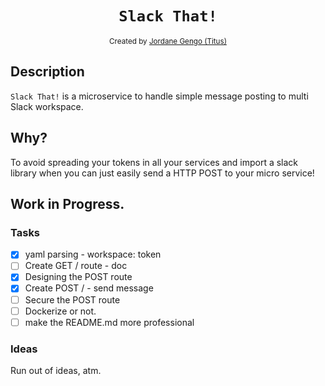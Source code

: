 <h1 align="center"><code>Slack That!</code></h1>

<div align="center">
  <sub>Created by <a href="">Jordane Gengo (Titus)</a></sub>
</div>

## Description

`Slack That!` is a microservice to handle simple message posting to multi Slack workspace.

## Why?

To avoid spreading your tokens in all your services and import a slack library when you can just easily send a HTTP POST to your micro service!

## Work in Progress.

### Tasks 

- [x] yaml parsing - workspace: token
- [ ] Create GET / route - doc
- [x] Designing the POST route
- [x] Create POST / - send message
- [ ] Secure the POST route
- [ ] Dockerize or not.
- [ ] make the README.md more professional

### Ideas

Run out of ideas, atm.
